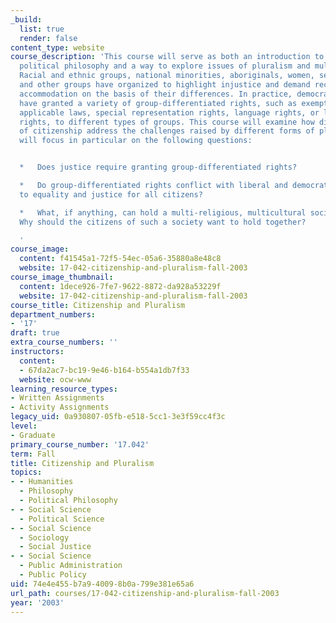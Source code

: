 ```yaml
---
_build:
  list: true
  render: false
content_type: website
course_description: 'This course will serve as both an introduction to contemporary
  political philosophy and a way to explore issues of pluralism and multiculturalism.
  Racial and ethnic groups, national minorities, aboriginals, women, sexual minorities,
  and other groups have organized to highlight injustice and demand recognition and
  accommodation on the basis of their differences. In practice, democratic states
  have granted a variety of group-differentiated rights, such as exemptions from generally
  applicable laws, special representation rights, language rights, or limited self-government
  rights, to different types of groups. This course will examine how different theories
  of citizenship address the challenges raised by different forms of pluralism. We
  will focus in particular on the following questions:


  *   Does justice require granting group-differentiated rights?

  *   Do group-differentiated rights conflict with liberal and democratic commitments
  to equality and justice for all citizens?

  *   What, if anything, can hold a multi-religious, multicultural society together?
  Why should the citizens of such a society want to hold together?

  '
course_image:
  content: f41545a1-72f5-54ec-05a6-35880a8e48c8
  website: 17-042-citizenship-and-pluralism-fall-2003
course_image_thumbnail:
  content: 1dece926-7fe7-9622-8872-da928a53229f
  website: 17-042-citizenship-and-pluralism-fall-2003
course_title: Citizenship and Pluralism
department_numbers:
- '17'
draft: true
extra_course_numbers: ''
instructors:
  content:
  - 67da2ac7-bc19-9e46-b164-b554a1db7f33
  website: ocw-www
learning_resource_types:
- Written Assignments
- Activity Assignments
legacy_uid: 0a930807-05fb-e518-5cc1-3e3f59cc4f3c
level:
- Graduate
primary_course_number: '17.042'
term: Fall
title: Citizenship and Pluralism
topics:
- - Humanities
  - Philosophy
  - Political Philosophy
- - Social Science
  - Political Science
- - Social Science
  - Sociology
  - Social Justice
- - Social Science
  - Public Administration
  - Public Policy
uid: 74e4e455-b7a9-4009-8b0a-799e381e65a6
url_path: courses/17-042-citizenship-and-pluralism-fall-2003
year: '2003'
---
```

